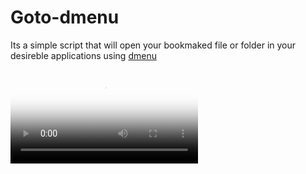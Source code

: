 # Goto-dmenu
Its a simple script that will open your bookmaked file or folder in your desireble applications using [dmenu](http://tools.suckless.org/dmenu/)

<video controls="true" allowfullscreen="true" poster="path/to/poster_image.png">
    <source src="./assets/goto-dmenu.mp4" type="video/mp4">
</video>

